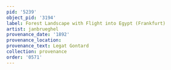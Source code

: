 ```yaml
---
pid: '5239'
object_pid: '3194'
label: Forest Landscape with Flight into Egypt (Frankfurt)
artist: janbrueghel
provenance_date: '1892'
provenance_location:
provenance_text: Legat Gontard
collection: provenance
order: '0571'
---
```

